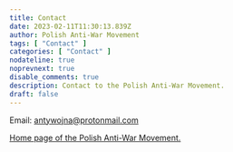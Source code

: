 ```yaml
---
title: Contact
date: 2023-02-11T11:30:13.839Z
author: Polish Anti-War Movement
tags: [ "Contact" ]
categories: [ "Contact" ]
nodateline: true
noprevnext: true
disable_comments: true
description: Contact to the Polish Anti-War Movement.
draft: false
---
```

Email: antywojna@protonmail.com


[Home page of the Polish Anti-War Movement.](https://polskiruchantywojenny.com "Home page of the Polish Anti-War Movement.")

